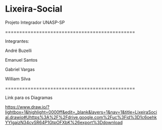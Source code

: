# Lixeira-Social

Projeto Integrador UNASP-SP

==============================================

Integrantes:

André Buzelli

Emanuel Santos

Gabriel Vargas

William Silva

==============================================


Link para os Diagramas

https://www.draw.io/?lightbox=1&highlight=0000ff&edit=_blank&layers=1&nav=1&title=LixeiraSocial.drawio#Uhttps%3A%2F%2Fdrive.google.com%2Fuc%3Fid%3D1c6oehkYYlgaizN34cvSR64P1GtpOFXbK%26export%3Ddownload

